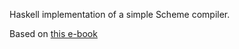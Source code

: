 Haskell implementation of a simple Scheme compiler.

Based on [this e-book](https://en.wikibooks.org/wiki/Write_Yourself_a_Scheme_in_48_Hours)
